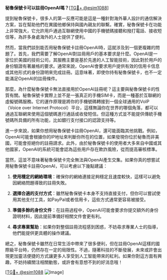 **秘魯保號卡可以註冊OpenAI嗎？**[[TG💪+ @esim1088](https://t.me/s/esim1088)]

提到秘魯保號卡，很多人的第一反應可能是這是一種針對海外華人設計的通信解決方案，旨在幫助他們在異國他鄉保持與國內親友的聯繫。確實，秘魯保號卡在功能上非常強大，它允許用戶通過互聯網使用中國的手機號碼接聽和撥打電話、接收短信等，為許多身處海外的人士提供了便利。

然而，當我們談到能否用秘魯保號卡註冊OpenAI時，這就涉及到一個更複雜的問題了。首先，我們需要了解OpenAI對註冊用戶的基本要求是什麼。OpenAI是一家位於美國的技術公司，其服務主要是基於先進的人工智能技術，因此對於用戶的身份驗證有著嚴格的要求。通常來說，OpenAI會要求用戶提供有效的信用卡信息或其他形式的身份證明來完成註冊。這意味著，即使你持有秘魯保號卡，也不一定能滿足OpenAI的註冊條件。

那麼，為什麼秘魯保號卡無法直接用於OpenAI註冊呢？這主要與秘魯保號卡的性質有關。秘魯保號卡實際上並不是一張真正的手機SIM卡，而是一種基於互聯網的虛擬號碼服務。它的運作原理是將你的手機號碼轉接到一個全球通用的VoIP（Voice over Internet Protocol）平台，這樣無論你在世界的哪個角落，都可以通過互聯網來使用這個號碼進行通話或收發短信。但這種方式並不能提供傳統手機號碼所具備的所有功能，比如銀行支付接口的認證支持等。

進一步來說，如果你想用秘魯保號卡註冊OpenAI，還可能面臨其他挑戰。例如，OpenAI可能會根據你的IP地址來判斷你所在的位置，如果發現你位於秘魯而非美國，可能會拒絕你的註冊請求。此外，由於秘魯保號卡的使用者大多來自中國或其他國家，OpenAI的系統可能會認為這些用戶存在欺詐風險，從而提高審核標準。

當然，這並不意味著秘魯保號卡完全無法與OpenAI產生交集。如果你真的想嘗試用秘魯保號卡註冊OpenAI，可以考慮以下幾點建議：

1. **使用穩定的網絡環境**：確保你的網絡連接足夠穩定且速度較快，這樣可以避免因網絡問題導致的註冊失敗。
   
2. **選擇合適的支付方式**：雖然秘魯保號卡本身不支持直接支付，但你可以嘗試使用其他支付工具，如PayPal或者信用卡，這些方式通常更容易被接受。

3. **準備多餘的身份文件**：在註冊過程中，OpenAI可能會要求你提交額外的身份證明材料，因此提前準備好相關文件會更有利。

4. **尋求專業幫助**：如果你對整個註冊流程感到困惑，不妨尋求專業人士的指導，他們能提供更具體的操作建議。

總之，秘魯保號卡雖然在日常生活中帶來了很多便利，但在註冊OpenAI這樣的國際級平台時，仍然存在一定的局限性。不過，隨著科技的不斷發展，未來或許會出現更加靈活便捷的方式讓更多人享受到人工智能帶來的紅利。如果你對這方面有興趣，不妨持續關注相關動態，或許會有意想不到的好消息哦！

[[TG💪+ @esim1088](https://t.me/s/esim1088) ![Image](https://i.postimg.cc/4NQfJmqS/Snipaste-2025-05-13-00-14-12.png)]